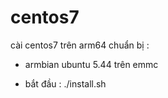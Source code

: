 # centos7
cài centos7 trên arm64
chuẩn bị : 
+ armbian ubuntu 5.44 trên emmc
- bắt đầu :
./install.sh